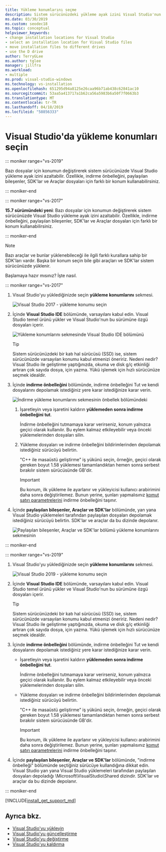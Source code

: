 ```yaml
---
title: Yükleme konumlarını seçme
description: Sistem sürücünüzdeki yükleme ayak izini Visual Studio'nun konumunu indirme önbelleğini, paylaşılan bileşenler, SDK'ları ve araçları farklı sürücülere değiştirerek azaltmak öğrenin. Örneğin, bazı dosyalar C sürücüsündeki D sürücüye taşıyın.
ms.date: 03/30/2019
ms.custom: seodec18
ms.topic: conceptual
helpviewer_keywords:
- change installation locations for Visual Studio
- select an installation location for Visual Studio files
- move installation files to different drives
- use the D drive
author: TerryGLee
ms.author: tglee
manager: jillfra
ms.workload:
- multiple
ms.prod: visual-studio-windows
ms.technology: vs-installation
ms.openlocfilehash: 651295d94a8125e26caa96b71ab438c62841ac10
ms.sourcegitcommit: 53aa5a413717a1b62ca56a5983b6a50f7f0663b3
ms.translationtype: MT
ms.contentlocale: tr-TR
ms.lasthandoff: 04/18/2019
ms.locfileid: "58856333"
---
```

# <a name="select-the-installation-locations-in-visual-studio"></a>Visual Studio'da yükleme konumları seçin

::: moniker range="vs-2019"

Bazı dosyalar için konumun değiştirerek sistem sürücünüzde Visual Studio yükleme ayak izini azaltabilir. Özellikle, indirme önbelleğini, paylaşılan bileşenler, SDK'lar ve Araçlar dosyaları için farklı bir konum kullanabilirsiniz.

::: moniker-end

::: moniker range="vs-2017"

**15.7 sürümündeki yeni**: Bazı dosyalar için konumun değiştirerek sistem sürücünüzde Visual Studio yükleme ayak izini azaltabilir. Özellikle, indirme önbelleğini, paylaşılan bileşenler, SDK'lar ve Araçlar dosyaları için farklı bir konum kullanabilirsiniz.

::: moniker-end

   > [!NOTE]
   > Bazı araçlar ve bunlar yüklenebileceği ile ilgili farklı kurallara sahip bir SDK'ları vardır. Başka bir konum seçin bile gibi araçları ve SDK'lar sistem sürücünüzde yüklenir.

Başlamaya hazır mısınız? İşte nasıl.

::: moniker range="vs-2017"

1. Visual Studio'yu yüklediğinizde seçin **yükleme konumlarını** sekmesi.

   ![Visual Studio 2017 - yükleme konumu seçin](media/vs-installation-locations.png "yükleme konumunu seçin.")

1. İçinde **Visual Studio IDE** bölümünde, varsayılanı kabul edin. Visual Studio temel ürünü yükler ve Visual Studio'nun bu sürümüne özgü dosyaları içerir.

   ![Yükleme konumlarını sekmesinde Visual Studio IDE bölümünü](media/vs-installation-locations-ide.png "yüklemeleri Konum sekmesini Visual Studio IDE bölümü için varsayılan değeri kabul edin.")

   > [!TIP]
   > Sistem sürücünüzdeki bir katı hal sürücüsü (SSD) ise, sistem sürücünüzde varsayılan konumu kabul etmenizi öneririz. Nedeni nedir? Visual Studio ile geliştirme yaptığınızda, okuma ve disk g/ç etkinliği artıran çok sayıda dosya, için yazma. Yükü işlemek için hızlı sürücünüze seçmek idealdir.

1. İçinde **indirme önbelleğini** bölümünde, indirme önbelleğini Tut ve kendi dosyalarını depolamak istediğiniz yere karar istediğinize karar verin.

     ![İndirme yükleme konumlarını sekmesinin önbellek bölümündeki](media/vs-installation-locations-cache.png "isteyip istemediğinizi belirleyin yüklemeden sonra indirme önbelleğini Tut ve ardından dosyaları depolamak istediğiniz sürücüyü belirtin.")

    1. İşaretleyin veya işaretini kaldırın **yüklemeden sonra indirme önbelleğini tut**.

       İndirme önbelleğini tutmamaya karar verirseniz, konum yalnızca geçici olarak kullanılır. Bu eylem kalmaz etkileyebilir veya önceki yüklemelerinden dosyaları silin.

    1. Yükleme dosyaları ve indirme önbelleğini bildirimlerinden depolamak istediğiniz sürücüyü belirtin.

        "C++ ile masaüstü geliştirme" iş yükünü seçin, örneğin, geçici olarak gereken boyut 1.58 yüklemesi tamamlandıktan hemen sonra serbest bırakılır sistem sürücüsünde GB'dir.

       > [!IMPORTANT]
       > Bu konum, ilk yükleme ile ayarlanır ve yükleyicisi kullanıcı arabirimini daha sonra değiştirilemez. Bunun yerine, şunları yapmalısınız [komut satırı parametrelerini](use-command-line-parameters-to-install-visual-studio.md) indirme önbelleğini taşınır.

1. İçinde **paylaşılan bileşenler, Araçlar ve SDK'lar** bölümünde, yan yana Visual Studio yüklemeleri tarafından paylaşılan dosyaları depolamak istediğiniz sürücüyü belirtin. SDK'lar ve araçlar da bu dizinde depolanır.

   ![Paylaşılan bileşenler, Araçlar ve SDK'lar bölümü yükleme konumlarını sekmesinin](media/vs-installation-locations-shared.png "paylaşılan bileşenler, Araçlar ve SDK'lar depolamak istediğiniz konumu belirtin.")

::: moniker-end

::: moniker range="vs-2019"

1. Visual Studio'yu yüklediğinizde seçin **yükleme konumlarını** sekmesi.

   ![Visual Studio 2019 - yükleme konumu seçin](media/vs-2019/vs-installer-installation-locations.png "yükleme konumunu seçin.")

1. İçinde **Visual Studio IDE** bölümünde, varsayılanı kabul edin. Visual Studio temel ürünü yükler ve Visual Studio'nun bu sürümüne özgü dosyaları içerir.

   > [!TIP]
   > Sistem sürücünüzdeki bir katı hal sürücüsü (SSD) ise, sistem sürücünüzde varsayılan konumu kabul etmenizi öneririz. Nedeni nedir? Visual Studio ile geliştirme yaptığınızda, okuma ve disk g/ç etkinliği artıran çok sayıda dosya, için yazma. Yükü işlemek için hızlı sürücünüze seçmek idealdir.

1. İçinde **indirme önbelleğini** bölümünde, indirme önbelleğini Tut ve kendi dosyalarını depolamak istediğiniz yere karar istediğinize karar verin.

    * İşaretleyin veya işaretini kaldırın **yüklemeden sonra indirme önbelleğini tut**.

       İndirme önbelleğini tutmamaya karar verirseniz, konum yalnızca geçici olarak kullanılır. Bu eylem kalmaz etkileyebilir veya önceki yüklemelerinden dosyaları silin.

    * Yükleme dosyaları ve indirme önbelleğini bildirimlerinden depolamak istediğiniz sürücüyü belirtin.

        "C++ ile masaüstü geliştirme" iş yükünü seçin, örneğin, geçici olarak gereken boyut 1.58 yüklemesi tamamlandıktan hemen sonra serbest bırakılır sistem sürücüsünde GB'dir.

       > [!IMPORTANT]
       > Bu konum, ilk yükleme ile ayarlanır ve yükleyicisi kullanıcı arabirimini daha sonra değiştirilemez. Bunun yerine, şunları yapmalısınız [komut satırı parametrelerini](use-command-line-parameters-to-install-visual-studio.md) indirme önbelleğini taşınır.

1. İçinde **paylaşılan bileşenler, Araçlar ve SDK'lar** bölümünde, "indirme önbelleği" bölümünde seçtiğiniz sürücüye kullandığına dikkat edin. Visual Studio yan yana Visual Studio yüklemeleri tarafından paylaşılan dosyaları depoladığı \Microsoft\VisualStudio\Shared dizindir. SDK'lar ve araçlar da bu dizinde depolanır.

::: moniker-end

[!INCLUDE[install_get_support_md](includes/install_get_support_md.md)]

## <a name="see-also"></a>Ayrıca bkz.

* [Visual Studio'yu yükleyin](install-visual-studio.md)
* [Visual Studio’yu güncelleştirme](update-visual-studio.md)
* [Visual Studio’yu değiştirme](update-visual-studio.md)
* [Visual Studio'yu kaldırma](uninstall-visual-studio.md)
